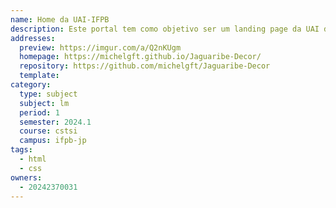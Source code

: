 ```yaml
---
name: Home da UAI-IFPB
description: Este portal tem como objetivo ser um landing page da UAI do IFPB.
addresses:
  preview: https://imgur.com/a/Q2nKUgm
  homepage: https://michelgft.github.io/Jaguaribe-Decor/
  repository: https://github.com/michelgft/Jaguaribe-Decor
  template: 
category:
  type: subject
  subject: lm
  period: 1
  semester: 2024.1
  course: cstsi
  campus: ifpb-jp
tags:
  - html
  - css
owners:
  - 20242370031
---
```

